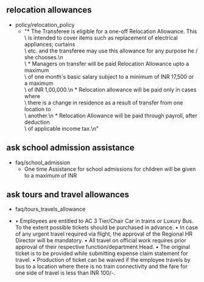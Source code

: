 ## relocation allowances
* policy/relocation_policy
  - "*   The Transferee is eligible for a one-off Relocation Allowance. This\
      \ is intended to cover items such as replacement of electrical appliances; curtains\
      \ etc. and the transferee may use this allowance for any purpose he / she chooses.\n\
      \ *   Managers on transfer will be paid Relocation Allowance upto a maximum\
      \ of one month's basic salary subject to a minimum of INR 17,500 or a maximum\
      \ of INR 1,00,000.\n *   Relocation allowance will be paid only in cases where\
      \ there is a change in residence as a result of transfer from one location to\
      \ another.\n *   Relocation Allowance will be paid through payroll, after deduction\
      \ of applicable income tax.\n"

## ask school admission assistance
* faq/school_admission
  - One time Assistance for school admissions for children will be given to a maximum of INR
## ask tours and travel allowances
* faq/tours_travels_allowance
 - •        Employees are entitled to AC 3 Tier/Chair Car in trains or Luxury Bus. To the extent possible tickets should be purchased in advance. 
    •        In case of any urgent travel required via flight, the approval of the Regional HR Director will be mandatory.
    •        All travel on official work requires prior approval of their respective function/department Head. 
    •        The original ticket is to be provided while submitting expense claim statement for travel. 
    •        Production of ticket can be waived if the employee travels by bus to a location where there is no train connectivity and the fare for one side of travel is less than INR 100/-. 
